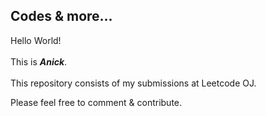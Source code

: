 ## Codes & more...

Hello World! <br/><br/>
This is **_Anick_**.<br/><br/>
This repository consists of my submissions at Leetcode OJ.

Please feel free to comment & contribute.


